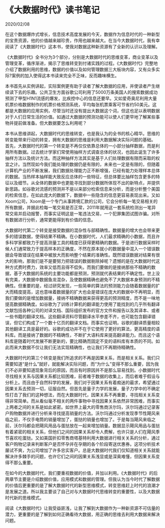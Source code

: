 # 《大数据时代》读书笔记

<span>2020/02/08</span>

  在这个数据爆炸式增长，信息技术高度发展的今天，数据作为信息时代的一种新型的宝贵资源，他的价值越来越珍贵，作用也越来越大。在当今大数据时代，我有幸阅读了《大数据时代》这本书，使我对数据这种新资源有了全新的认识以及理解。  

  《大数据时代》全书分为3个部分，分别是大数据时代的思维变革，商业变革以及管理变革，循序渐进，揭示了思维转变到付诸实践的过程。《大数据时代》完整地介绍了数据利用的思维，数据的价值以及如何管理数据三大板块内容，又有众多实际?案例的加入使得这本书读来完全不乏味，反而趣味横生。  

  本书首先从实例讲起，实际案例更有助于读者了解大数据的应用，并使读者产生继续读下去的乐趣。公共卫生方面谷歌公司利用了5000万条美国人的搜索数据成功预测了甲型H1N1流感的爆发，比疾控中心的信息还要早。又如爱奇奥尼利用大量机票价格数据制作的机票价格预测系统，平均每张机票乘客可节省约50美元。这都是大数据的应用实例，尽管当时还没有提出大数据这个词，但这也足以表明数据对于人们日常生活的价值。如通过大数据的预测功能可以使人们更早地了解某些事物并提前做准备。但大数据要怎么利用呢？  

  本书从思维讲起，大数据时代的思维转变，也是我认为的全书的核心精华。思维的转变能带来行动的转变，拥有大数据的思维是利用大数据解决实际问题的基础。  
  首先，大数据时代的第一个转变是不再仅仅依靠总体的一小部分抽样数据，而是利用所有数据。过去统计学家们常使用抽样方式调查总体的状况，也因此诞生了许多抽样方法以及统计方法。而这种抽样方法其实是基于人们处理数据有限而采取的权宜之计。当然现如今我们能处理的数据仍是有限的，未来也一定是有限的，但随着计算机产业的不断发展，我们数据处理能力正不断增强，已经有能力处理样本总体的数据。当热样本抽样能大致反应总体的一些特征，但总体要比抽样包含更多的特征以及细节。从全体的数据中也更能寻找到部分数据所体现不出的新特点，并提供新思路。如谷歌对流感的预测并不是以来部分检索信息来分析，而是分析整个美国的检索信息，在如此庞大的数据下，数据中一些隐含的信息更容易表现出来。又如Xoom公司，Xoom是一个专门从事跨境汇款的公司，它会分析每一笔交易相关的所有数据，并据此检每一笔交易是否正常，2011年就用这一套系统检测出一笔异常交易并启动报警，而事实证明这是一笔违法交易，一个犯罪集团试图诈骗。对所有数据进行分析，通常更能得到有价值的信息。  

  大数据时代第二个转变是接受数据的混杂性与部精确性。数据量的增大也会带来更多的错误数据，使得结果不精确。在小数据时代，人们最求精确的小数据，而且许多科学家都致力于提高测量工具的精度已获得更精确的数据。于是进行数据采样时候人们通常致力于提高样本的正确度，不然在原本就小的数据量中混入一个错误数据会导致错误在结果中被放大而影响整个结果的准确性。既然错误数据对结果有很大的影响，那我们是不是要努力把错误的数据剔除掉呢？遗憾的是在大数据时代这种方式费时费力，效率又低而且得不偿失。而我们要做的是接纳那些不精确的数据，基于大数据的系统的主要功能都是预测，预测就代表结果的不确定性。世上没有完美，大数据中数据鱼龙混杂，及使数据精确也避免不了大数据本身预测的不精确性。但重要的是，经过研究发现，一些简单的算法的预测能力会随着数据量的扩大而精度提高，这也意味着数据量的扩大也会是错误在庞大的数据中不再明显，而我们要做的是增加数据量，接纳不精确数据来获得更高的预测精度，而不是一味地提高数据精确度。如谷歌为了训练计算机的翻译能力使用了能找到的几乎所有翻译文献包括各种公司的对译文档、国际组织发布的官方文件和报告以及其译本、或者一些书籍的翻译文档。这些翻译资料尽管翻译水平参差不齐，也可能包含翻译错误，但它们构成了一个数十亿页的翻译文档。而事实也证明，谷歌的翻译质量相较其他翻译工具是最好的。谷歌的成功并不在于它使用了更好的算法，更高精度的语料库。而是接纳了数据的不精确性，不断扩大语料库来提高翻译能力。而且这个语料库是随着时代发展不断更新的，要比精确而固定不变的语料库有本质的不同。如此而来大数据不仅让我们无法实现精确性，也让我们不再期待精确性。  

  大数据时代的第三个转变是我们所追求的不再是因果关系，而是相关关系。我们只需要知道“是什么”就好，就能解决实际问题，而“为什么”变得不那么重要，因为我们不必非要知道现象背后的原因，而且有时原因并不是那么容易找到。小数据时代寻找相关关系与因果关系都比较困难，前者难于数据的收集上，而后者难于假设与分析上。而且由于自然科学的发展，我们对于因果关系有着痴迷的最求，希望通过因果关系去预测一切，征服自然。但首先是量子力学的发展，量子力学中的不确定性打击了我们的这种想法，而在大数据时代，因果关系不再重要，寻找相关关系变得非常简单。而从看似毫不相关的两件事物中寻找因果关系依然非常困难，而事实上两者之间的关系是如此紧密。如世界上最大的零售商沃尔玛，沃尔玛通过记录客户购物数据并进行分析来寻找提高销量的方法。沃尔玛通过分析发现季节性飓风来临之前，不仅手电筒的销量增加了，蛋挞的销量也增加了。于是每当飓风来临之前，沃尔玛都会把飓风用品与蛋挞放在一起来增加销量。数据显示飓风用品与蛋挞有着紧密的相关关系，但他们之间的因果关系却令人费解，也许只是人们在飓风季节喜欢吃蛋挞。又如美国折扣零售商塔基特利用大数据进行相关关系的分析，通过客户购物记录来判断客户是否怀孕并在孕期的各个阶段寄送优惠券。这项分析技术屡试不爽，为公司增加了许多忠实客户。总是大数据时代我们仅知道相关关系就能解决许多棘手的问题，也许它们之间的因果关系浅显或是深奥难懂，但因果关系变得不那么重要。  

  在如今的大数据时代，我们要重视数据的价值，并加以利用。《大数据时代》的后两章节主要是介绍数据价值，应用模式和数据的管理。但我认为当今时代了解数据的价值后更重要的是了解大数据时代的新型思维模式，转变思维赶上时代的浪潮才是发展之道。所以我主要谈了自己对与大数据时代思维转变的重要性，以及大数据时代新的思维模式。  

  阅读《大数据时代》让我受益匪浅，让我了解到大数据作为一种新资源不可估量的潜力，更重要的是了解到如何正确看待大数据，用正确的思维去利用大数据来解决问题。  